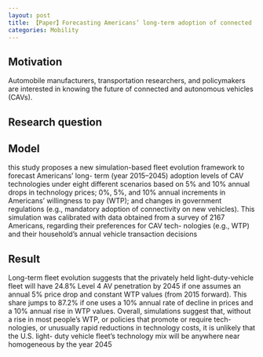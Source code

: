 ```yaml
---
layout: post
title: 【Paper】Forecasting Americans’ long-term adoption of connected and autonomous vehicle technologies
categories: Mobility
---
```


## Motivation

Automobile manufacturers, transportation researchers, and policymakers are interested in knowing the future of connected and autonomous vehicles (CAVs).



## Research question


## Model

this study proposes a new simulation-based fleet evolution framework to forecast Americans’ long- term (year 2015–2045) adoption levels of CAV technologies under eight different scenarios based on 5% and 10% annual drops in technology prices; 0%, 5%, and 10% annual increments in Americans’ willingness to pay (WTP); and changes in government regulations (e.g., mandatory adoption of connectivity on new vehicles). This simulation was calibrated with data obtained from a survey of 2167 Americans, regarding their preferences for CAV tech- nologies (e.g., WTP) and their household’s annual vehicle transaction decisions

## Result

Long-term fleet evolution suggests that the privately held light-duty-vehicle fleet will
have 24.8% Level 4 AV penetration by 2045 if one assumes an annual 5% price drop and constant WTP values (from 2015 forward). This share jumps to 87.2% if one uses a 10% annual rate of decline in prices and a 10% annual rise in WTP values. Overall, simulations suggest that, without a rise in most people’s WTP, or policies that promote or require tech- nologies, or unusually rapid reductions in technology costs, it is unlikely that the U.S. light- duty vehicle fleet’s technology mix will be anywhere near homogeneous by the year 2045